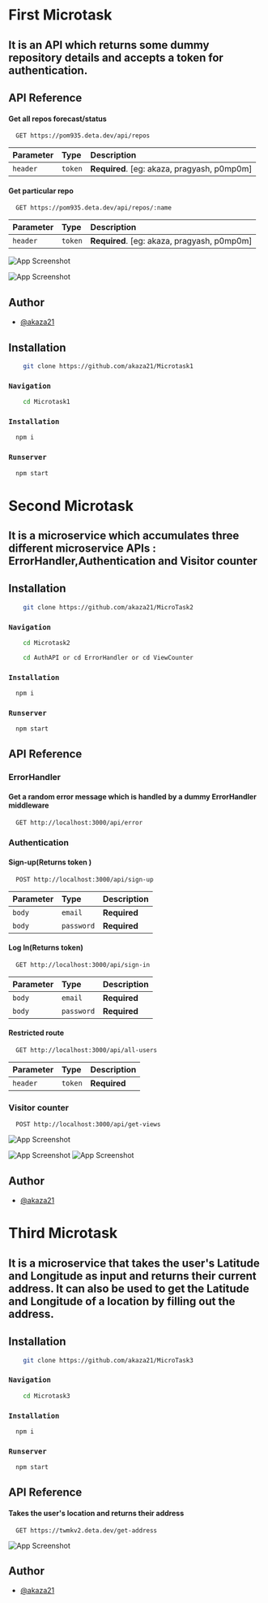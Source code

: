 
# First Microtask
## It is an API which returns some dummy repository details and accepts a token for authentication.



## API Reference

#### Get all repos forecast/status

```http
  GET https://pom935.deta.dev/api/repos
```

| Parameter | Type     | Description                |
| :-------- | :------- | :------------------------- |
| `header` | `token` | **Required**. [eg: akaza, pragyash, p0mp0m]|

#### Get particular repo

```http
  GET https://pom935.deta.dev/api/repos/:name
```

| Parameter | Type     | Description                |
| :-------- | :------- | :------------------------- |
| `header` | `token` | **Required**. [eg: akaza, pragyash, p0mp0m]|







![App Screenshot](https://i.imgur.com/jefBxP9.png)

![App Screenshot](https://i.imgur.com/Hx1IMYD.png)
## Author

- [@akaza21](https://www.github.com/akaza21)


## Installation

```bash
    git clone https://github.com/akaza21/Microtask1

```
### `Navigation`
```bash
    cd Microtask1
```
### `Installation`



```bash
  npm i
```



### `Runserver`

```bash
  npm start
```






# Second Microtask
## It is a microservice which accumulates three different microservice APIs : ErrorHandler,Authentication and Visitor counter


## Installation

```bash
    git clone https://github.com/akaza21/MicroTask2

```
### `Navigation`
```bash
    cd Microtask2
```
```bash
    cd AuthAPI or cd ErrorHandler or cd ViewCounter
```
### `Installation`



```bash
  npm i
```



### `Runserver`

```bash
  npm start
```


## API Reference
### ErrorHandler

#### Get a random error message which is handled by a dummy ErrorHandler middleware

```http
  GET http://localhost:3000/api/error
```



### Authentication

#### Sign-up(Returns token )

```http
  POST http://localhost:3000/api/sign-up
```

| Parameter | Type     | Description                |
| :-------- | :------- | :------------------------- |
| `body` | `email` | **Required**|
| `body` | `password` | **Required**|


#### Log In(Returns token)

```http
  GET http://localhost:3000/api/sign-in
```

| Parameter | Type     | Description                |
| :-------- | :------- | :------------------------- |
| `body` | `email` | **Required**|
| `body` | `password` | **Required**|

#### Restricted route

```http
  GET http://localhost:3000/api/all-users
```

| Parameter | Type     | Description                |
| :-------- | :------- | :------------------------- |
| `header` | `token` | **Required**|



### Visitor counter


```http
  POST http://localhost:3000/api/get-views
```



![App Screenshot](https://i.imgur.com/Q9WAUn5.png)

![App Screenshot](https://i.imgur.com/Hx1IMYD.png)
![App Screenshot](https://i.imgur.com/S1PqbnD.png)
## Author

- [@akaza21](https://www.github.com/akaza21)









# Third Microtask
## It is a microservice that takes the user's Latitude and Longitude as input and returns their  current address. It can also be used to get the Latitude and Longitude of a location by filling out the address.


## Installation

```bash
    git clone https://github.com/akaza21/MicroTask3

```
### `Navigation`
```bash
    cd Microtask3
```

### `Installation`



```bash
  npm i
```



### `Runserver`

```bash
  npm start
```


## API Reference


#### Takes the user's location and returns their address

```http
  GET https://twmkv2.deta.dev/get-address
```








![App Screenshot](https://i.imgur.com/3upQZmH.png)

## Author

- [@akaza21](https://www.github.com/akaza21)







